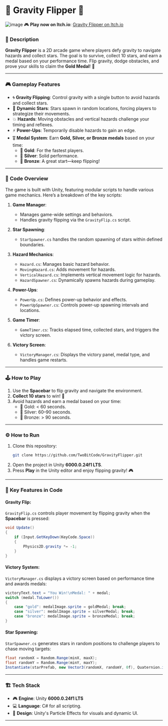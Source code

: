 # 🌌 **Gravity Flipper** 🚀
![image](https://github.com/user-attachments/assets/79e87a12-0783-4d7f-a35d-dfc93261df7a)
🎮 **Play now on Itch.io**: [Gravity Flipper on Itch.io](https://twobitcode.itch.io/gravityflipper)

### 🌟 **Description**
**Gravity Flipper** is a 2D arcade game where players defy gravity to navigate hazards and collect stars. The goal is to survive, collect 10 stars, and earn a medal based on your performance time. Flip gravity, dodge obstacles, and prove your skills to claim the **Gold Medal**! 🥇

---

### 🎮 **Gameplay Features**
- 🌀 **Gravity Flipping**: Control gravity with a single button to avoid hazards and collect stars.
- 🌟 **Dynamic Stars**: Stars spawn in random locations, forcing players to strategize their movements.
- 💥 **Hazards**: Moving obstacles and vertical hazards challenge your timing and reflexes.
- ⚡ **Power-Ups**: Temporarily disable hazards to gain an edge.
- 🎖️ **Medal System**: Earn **Gold, Silver, or Bronze medals** based on your time:
  - 🥇 **Gold**: For the fastest players.
  - 🥈 **Silver**: Solid performance.
  - 🥉 **Bronze**: A great start—keep flipping!

---

### 📜 **Code Overview**
The game is built with Unity, featuring modular scripts to handle various game mechanics. Here’s a breakdown of the key scripts:

1. **Game Manager**:
   - Manages game-wide settings and behaviors.
   - Handles gravity flipping via the `GravityFlip.cs` script.

2. **Star Spawning**:
   - `StarSpawner.cs` handles the random spawning of stars within defined boundaries.

3. **Hazard Mechanics**:
   - `Hazard.cs`: Manages basic hazard behavior.
   - `MovingHazard.cs`: Adds movement for hazards.
   - `VerticalHazard.cs`: Implements vertical movement logic for hazards.
   - `HazardSpawner.cs`: Dynamically spawns hazards during gameplay.

4. **Power-Ups**:
   - `PowerUp.cs`: Defines power-up behavior and effects.
   - `PowerUpSpawner.cs`: Controls power-up spawning intervals and locations.

5. **Game Timer**:
   - `GameTimer.cs`: Tracks elapsed time, collected stars, and triggers the victory screen.

6. **Victory Screen**:
   - `VictoryManager.cs`: Displays the victory panel, medal type, and handles game restarts.

---

### 🕹️ **How to Play**
1. Use the **Spacebar** to flip gravity and navigate the environment.
2. **Collect 10 stars** to win! 🌟
3. Avoid hazards and earn a medal based on your time:
   - 🥇 Gold: < 60 seconds.
   - 🥈 Silver: 60–90 seconds.
   - 🥉 Bronze: > 90 seconds.

---

### ⚙️ **How to Run**
1. Clone this repository:
   ```bash
   git clone https://github.com/TwoBitCode/GravityFlipper.git
   ```
2. Open the project in Unity **6000.0.24f1 LTS**.
3. Press **Play** in the Unity editor and enjoy flipping gravity! 🎮

---

### 📜 **Key Features in Code**
#### **Gravity Flip**:
`GravityFlip.cs` controls player movement by flipping gravity when the **Spacebar** is pressed:
```csharp
void Update()
{
    if (Input.GetKeyDown(KeyCode.Space))
    {
        Physics2D.gravity *= -1;
    }
}
```

#### **Victory System**:
`VictoryManager.cs` displays a victory screen based on performance time and awards medals:
```csharp
victoryText.text = "You Win!\nMedal: " + medal;
switch (medal.ToLower())
{
    case "gold": medalImage.sprite = goldMedal; break;
    case "silver": medalImage.sprite = silverMedal; break;
    case "bronze": medalImage.sprite = bronzeMedal; break;
}
```

#### **Star Spawning**:
`StarSpawner.cs` generates stars in random positions to challenge players to chase moving targets:
```csharp
float randomX = Random.Range(minX, maxX);
float randomY = Random.Range(minY, maxY);
Instantiate(starPrefab, new Vector3(randomX, randomY, 0f), Quaternion.identity);
```

---

### 🏗️ **Tech Stack**
- 🎮 **Engine**: Unity **6000.0.24f1 LTS**
- 💻 **Language**: C# for all scripting.
- 🎨 **Design**: Unity's Particle Effects for visuals and dynamic UI.

---
